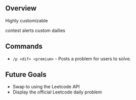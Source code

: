 ## Overview
Highly customizable 

contest alerts
custom dailies

## Commands

- `/p <dif> <premium>` - Posts a problem for users to solve. 

## Future Goals
- Swap to using the Leetcode API
- Display the official Leetcode daily problem